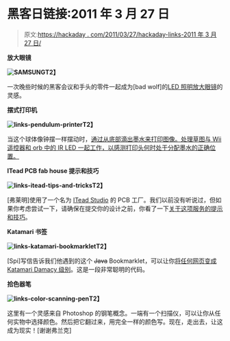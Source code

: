 # 黑客日链接:2011 年 3 月 27 日

> 原文:[https://hackaday . com/2011/03/27/hackaday-links-2011 年 3 月 27 日/](https://hackaday.com/2011/03/27/hackaday-links-march-27-2011/)

**放大眼镜**

**![](../Images/2e1dd3bebedf56e5d54ec86c90b12532.png "SAMSUNG")T2】**

一次晚些时候的黑客会议和手头的零件一起成为[bad wolf]的[LED 照明放大眼镜](http://badwolf.hackhut.com/2011/03/26/the-2ams-idea-1/)的灵感。

**摆式打印机**

**![](../Images/20bc00cfaf3b59fe2fc26ce2d8d304ed.png "links-pendulum-printer")T2】**

当这个球体像钟摆一样摆动时，[通过从底部滴出墨水来打印图像。处理草图与 Wii 遥控器和 orb 中的 IR LED 一起工作，以感测打印头何时处于分配墨水的正确位置。](http://www.youtube.com/watch?v=TSqaXOUuY6Q)

**ITead PCB fab house 提示和技巧**

**![](../Images/c0abb24be7e5d74ea483cd58cbbf2adc.png "links-itead-tips-and-tricks")T2】**

[弗莱明]使用了一个名为 [ITead Studio](http://iteadstudio.com/store/index.php?main_page=product_info&cPath=19_20&products_id=175) 的 PCB 工厂。我们以前没有听说过，但如果你考虑尝试一下，请确保在提交你的设计之前，你看了一下[关于这项服务的提示和技巧](https://github.com/dren-dk/HAL900/wiki/Quirks-of-PCB-manufacturing-at-ITead)。

**Katamari 书签**

**![](../Images/2fed7f7062462ce7c3385e5827ceab65.png "links-katamari-bookmarklet")T2】**

[Spi]写信告诉我们他遇到的这个 ~~Java~~ Bookmarklet，可以让你[将任何网页变成 Katamari Damacy 级别](http://kathack.com/)。这是一段非常聪明的代码。

**拾色器笔**

**![](../Images/de6d7b9433b6b8aef2e01eda4d3097e5.png "links-color-scanning-pen")T2】**

这里有一个灵感来自 Photoshop 的钢笔概念。一端有一个扫描仪，可以让你从任何实物中选择颜色。然后把它翻过来，用完全一样的颜色写。现在，走出去，让这成为现实！[谢谢弗兰克]